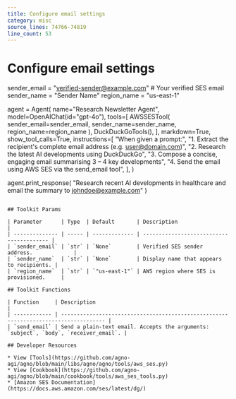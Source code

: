 ```yaml
---
title: Configure email settings
category: misc
source_lines: 74766-74819
line_count: 53
---
```


# Configure email settings
sender_email = "verified-sender@example.com"  # Your verified SES email
sender_name = "Sender Name"
region_name = "us-east-1"

agent = Agent(
    name="Research Newsletter Agent",
    model=OpenAIChat(id="gpt-4o"),
    tools=[
        AWSSESTool(
            sender_email=sender_email,
            sender_name=sender_name,
            region_name=region_name
        ),
        DuckDuckGoTools(),
    ],
    markdown=True,
    show_tool_calls=True,
    instructions=[
        "When given a prompt:",
        "1. Extract the recipient's complete email address (e.g. user@domain.com)",
        "2. Research the latest AI developments using DuckDuckGo",
        "3. Compose a concise, engaging email summarising 3 – 4 key developments",
        "4. Send the email using AWS SES via the send_email tool",
    ],
)

agent.print_response(
    "Research recent AI developments in healthcare and email the summary to johndoe@example.com"
)
```

## Toolkit Params

| Parameter      | Type  | Default       | Description                              |
| -------------- | ----- | ------------- | ---------------------------------------- |
| `sender_email` | `str` | `None`        | Verified SES sender address.             |
| `sender_name`  | `str` | `None`        | Display name that appears to recipients. |
| `region_name`  | `str` | `"us-east-1"` | AWS region where SES is provisioned.     |

## Toolkit Functions

| Function     | Description                                                                          |
| ------------ | ------------------------------------------------------------------------------------ |
| `send_email` | Send a plain-text email. Accepts the arguments: `subject`, `body`, `receiver_email`. |

## Developer Resources

* View [Tools](https://github.com/agno-agi/agno/blob/main/libs/agno/agno/tools/aws_ses.py)
* View [Cookbook](https://github.com/agno-agi/agno/blob/main/cookbook/tools/aws_ses_tools.py)
* [Amazon SES Documentation](https://docs.aws.amazon.com/ses/latest/dg/)


